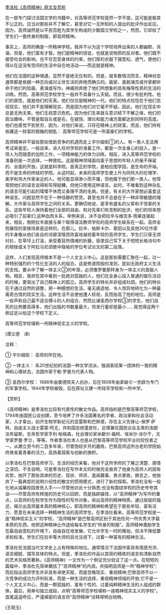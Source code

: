 [季洛杜《高师精神》原文及赏析](https://www.vrrw.net/wx/12322.html)

在一部专门探讨法国文学的书籍中，对高等师范学校竟然一字不提，这可能是极其不公正的。应当对那些并不了解它，甚至对它一无所知的人提出的批评作出反应。因为，高师诚然是以平民百姓为其学生构成的少数国立学校之一，然而，它却给了学生们一套终身的制服，即高师精神。

事实上，高师的确是一所精神学校。我并不以为这个学校培养出来的人都幽默、诙谐，但是，他们富有才智。他们是精神的信徒，也就是说物质的反对者。他们既不接受社会的影响，也不甘忍受身体的约束，他们穿的衣服下摆宽松、透气，使他们得以在这没有空间的生活中自在地活动——而这就是精神。

他们在法国的这种境遇，显然不是绝无仅有的。但是，就多数情况而言，精神状态通常都是依据一种志向或对尘世生活的弃绝而确立的。画家、喜剧演员或作家都听命于他们的绘画、表演或写作。神甫则弃绝了他们所想象的具有侮辱性质的生活的训练。然而，高等师范学校学生一般并不具备什么天赋。而且，很少有批判性。他们的禀性，就是他们的天真。他们仅仅是精神的一代。他们的特点恰恰在于他们忽视现实，他们并不是理解现实，而是因为他们对它毫不怀疑。因此，他们在现实中总是无拘无束。他们无视意识危机，因为他们生来就与意识结下不解之缘，他们的政治趣味，不管是取自左或是右，在娱悦、理论和能力诸方面都达到同样的高度。他们也感觉不到贫穷，因为，对他们来说，只存在精神上的财富，而且，他们持有收藏这一财富的银箱的钥匙： 高等师范学校可是一所富豪们的学校。

高师精神并不留给那些借助竞争的机遇而走上宇尔姆街①的人。有一类人无法用考试来鉴定。一般说来，进入任何学校的准备工作，都是一次全身心的投入，是一项人为而随意的加热工作，一项精神能力的体力训练。相反，进入高等师范学校的准备则是一次选择，一种放松。这是精神领域面向富于思想的年轻人的毫不保留的、全面的开放。这就是科学院，是真正的学院，是柏拉图学园，是生命的开端，而不是生命的终结的学院。从这时起，未来的高师学生便上升为同伟大的伦理学、美学和伟大作家亲近的人。他可能显得渺小而平庸，但他属于他们那一类人。他常常把他们的语言说得和写得挺糟，但他只使用这种语言。此时，不难看到这种杂乱的语言可能引起的喋喋不休而又条理不清的毛病，但是，有关的大作家想必喜爱这种语言。问题显然不在于一种恬静的赞赏。甚至也并不总是在于一种非常敏捷的理解。大作家与高师学生之间的关系，更确切地说，是享有盛名的父辈和子侄辈的关系，这些年轻人保持着他们全部的自由，和对先辈们有克制的批评，他们的坦率想必吸引了前辈们;这种血肉关系，举例来说，决不会把拉辛与维克多·雨果连接起来，相反，倒把拉辛直接与某个取得语法教师学衔的高师学生联系在一起。高师全院展现的家族场景是这样的，在那儿，拉辛、帕斯卡尔、蒙田以及其他30位作家的半身像从他们各自的凉廊深情而欣喜地凝视着年轻的高师学生，学生们只穿无领衬衫，在草坪上打滚，承受着狂热情绪的折磨，驱使自己写下关于短短长格诗句中的顿挫或关于阿拉马尼颂歌中隐喻的学位考试论文的第二段落。

这样，人们发现高师根本不是一个人文主义中心。这是那些需要汇聚在一起，过一种特别强烈的个性化生活的人的组合。这是修道院般的准则，犹如无政府主义生活的支柱。要从中了解一体主义②的牢笼，必须像罗曼那样身为一体主义的首脑人物。相反，我却在其中看到一批绝对孤独的人，他们在全身心投入普通的娱乐活动的时候，更突出了自己精神上的孤立。高师学生的特长并非组成社团。他们的特长在于通过自然的调整，把一种臆想的生活，毫无痕迹地、令人惊异地转化为一种最离奇古怪的现实生活。这种生活不会使他遭人轻视，反而抬高了他的地位。高师是一些声称自己最不适合搏斗的人的组合，然而比诸圣西尔学校③的学生，他们战死的比例要高得多，他们出版的书数量最大，但发行量却是最小……我觉得这两个例证足以给这个学校下定义。

高等师范学校堪称一所精神现实主义的学校。

(谭立德　译)

注释：

① 宇尔姆街： 高师的所在地。

② 一体主义： 系20世纪初的法国一种文学流派，强调表现某一团体的一致的精神和心理状态，法国作家于勒·罗曼为代表人物。

③ 圣西尔学校： 1686年由曼德侬夫人创办，后在1808年由拿破仑一世辟为专门的军事学校。1944年学校被毁，后在原址又建一所陆军学校和一所中学。



【赏析】

《高师精神》是季洛杜比较有代表性的散文作品。高师指的是巴黎高等师范学校，1794年由国民公会创建，至今培养了许多法国著名的学者、政治家和社会活动家，人才辈出，如开生物学新纪元的亚雷斯和巴斯德，存在主义先锋让-保罗·萨特，自由主义战士雷蒙·阿尤，共和国总统蓬皮杜，总理兼任国民议会主席的洛朗·法布留斯，生命哲学家亨利·柏格森，社会理论家米歇尔·福柯、埃米尔·涂尔干，文学家罗曼·罗兰，等等。作者季洛杜本人也是从巴黎高等师范学校毕业的佼佼者之一。从建立至今的二百多年来，尽管饱经岁月的磨炼，巴黎高师这所古老的学院始终焕发着青春的活力，高扬着探索与创新的旗帜。

以季洛杜在巴黎高师学习、生活的经历来看，他对于这所学府的了解之清楚、感情之深切，不言自明。可是季洛杜在写作本文的时候完全放弃了他身为高师人的固有优势，抛开了那些具体的历史、现状、师资、逸闻趣事、景点掌故，换言之，他抛弃了一篇典型的说明介绍性的散文的惯用模式，进行了新的探索。季洛杜没有一般化地从描摹校园景色入手——尽管他对此十分熟悉;也没有围绕学校的历史夸夸其谈——尽管高师有辉煌的历史可以回顾，而是独辟蹊径，以“高师精神”为写作的重点，以高师的在校学生作为隐性的写作对象，突出高师的精神特质，通过层层的描述，揭示出高师最本真的精神核心，即高师的精神和希望在于那些年轻、富有活力、愿意在未来选择一种精神生活的高师学生。在季洛杜看来，高等师范学校是一座“精神现实主义”的学校，“高师精神”是巴黎高师区别于其他任何一所优秀大学最本质的东西，他把这种精神比作送给每名学生的“终身的制服”。高师精神激励学生在最自由宽松的环境下，自由自在地发展，它允许学生一时的稚拙，但决不降低要求和标准。学生们在拉辛等大师的目光注视下，过着一种富有的精神生活。

季洛杜在法国当代文学史上占有特殊的地位。通常情况下法国作家具有情感充沛、语言细腻、描写具体的特点。但是，季洛杜的作品以其简约精练的语言和清新自然的艺术风格而著称。《高师精神》一文作为一个例证充分验证了这一点。在短短的篇幅中，季洛杜先简单概括了“高师精神”的内涵，并指明高师是一所“精神学校”;而后指出高师学生并非具有卓绝天赋，而是忽略现实、重视精神;巴黎高师不以一次竞争的成功为评判标准，而是一种生活的选择，重视精神领域的开放;它不是一个人文主义中心，而是一群孤独的、富有个性的、过着纯粹精神生活的人组成的群体。最后，用单句独立成段，点明“高等师范学校堪称一座精神现实主义的学校”。首尾遥遥呼应，严谨缜密的语言将“高师精神”诠释得明白晓畅。

(王晓玉)

